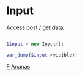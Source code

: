 # Input

Access post / get data.

```php

$input = new Input();

var_dump($input->visible);

```


[FrAnanas](/README.md)

